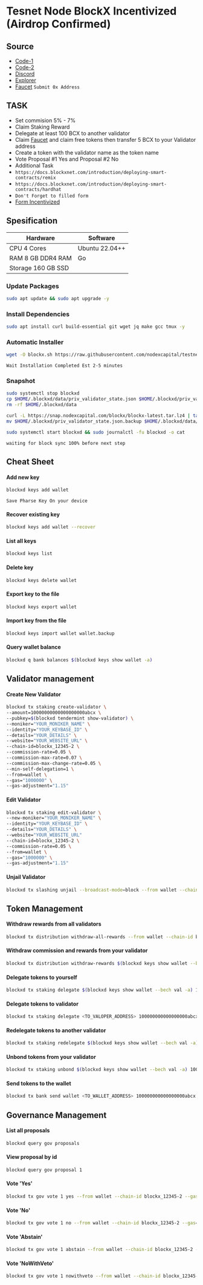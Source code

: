 # Tesnet Node BlockX Incentivized (Airdrop Confirmed)

## Source
* [Code-1](https://github.com/nodexcapital/testnet/tree/main/blockx)
* [Code-2](https://services.sxlzptprjkt.xyz/testnet/blockx/cheatsheet)
* [Discord](https://discord.gg/vDm6vuv367)
* [Explorer](https://explorer.nodexcapital.com/blockx)
* [Faucet](https://faucet.blockxnet.com)
  ``Submit 0x Address``

## TASK
* Set commision 5% - 7%
* Claim Staking Reward
* Delegate at least 100 BCX to another validator
* Claim [Faucet](https://faucet.blockxnet.com) and claim free tokens then transfer 5 BCX to your Validator address
* Create a token with the validator name as the token name
* Vote Proposal #1 Yes and Proposal #2 No
* Additional Task 
* ``https://docs.blockxnet.com/introduction/deploying-smart-contracts/remix``
* ``https://docs.blockxnet.com/introduction/deploying-smart-contracts/hardhat``
* ``Don't Forget to filled form``
* [Form Incentivized](https://forms.gle/qnht8Hkik79b9bU28)
     
## Spesification 
| Hardware | Software |
|----------|----------|
|CPU 4 Cores|Ubuntu 22.04++|
|RAM 8 GB DDR4 RAM|Go|
|Storage 160 GB SSD|

### Update Packages
```bash
sudo apt update && sudo apt upgrade -y
```

### Install Dependencies
```bash
sudo apt install curl build-essential git wget jq make gcc tmux -y
```

### Automatic Installer
```bash
wget -O blockx.sh https://raw.githubusercontent.com/nodexcapital/testnet/main/blockx/blockx.sh && chmod +x blockx.sh && ./blockx.sh
```
``Wait Installation Completed Est 2-5 minutes``

### Snapshot
```bash
sudo systemctl stop blockxd
cp $HOME/.blockxd/data/priv_validator_state.json $HOME/.blockxd/priv_validator_state.json.backup
rm -rf $HOME/.blockxd/data

curl -L https://snap.nodexcapital.com/blockx/blockx-latest.tar.lz4 | tar -Ilz4 -xf - -C $HOME/.blockxd/
mv $HOME/.blockxd/priv_validator_state.json.backup $HOME/.blockxd/data/priv_validator_state.json

sudo systemctl start blockxd && sudo journalctl -fu blockxd -o cat
```
``waiting for block sync 100% before next step``


## Cheat Sheet

#### Add new key
```bash
blockxd keys add wallet
```
``Save Pharse Key On your device``
#### Recover existing key
```bash
blockxd keys add wallet --recover
```
#### List all keys
```bash
blockxd keys list
```
#### Delete key
```bash
blockxd keys delete wallet
```
#### Export key to the file
```bash
blockxd keys export wallet
```
#### Import key from the file
```bash
blockxd keys import wallet wallet.backup
```
#### Query wallet balance
```bash
blockxd q bank balances $(blockxd keys show wallet -a)
```

## Validator management

#### Create New Validator
```bash
blockxd tx staking create-validator \
--amount=10000000000000000000abcx \
--pubkey=$(blockxd tendermint show-validator) \
--moniker="YOUR_MONIKER_NAME" \
--identity="YOUR_KEYBASE_ID" \
--details="YOUR_DETAILS" \
--website="YOUR_WEBSITE_URL" \
--chain-id=blockx_12345-2 \
--commission-rate=0.05 \
--commission-max-rate=0.07 \
--commission-max-change-rate=0.05 \
--min-self-delegation=1 \
--from=wallet \
--gas="1000000" \
--gas-adjustment="1.15"
```

#### Edit Validator
```bash
blockxd tx staking edit-validator \
--new-moniker="YOUR_MONIKER_NAME" \
--identity="YOUR_KEYBASE_ID" \
--details="YOUR_DETAILS" \
--website="YOUR_WEBSITE_URL"
--chain-id=blockx_12345-2 \
--commission-rate=0.05 \
--from=wallet \
--gas="1000000" \
--gas-adjustment="1.15"
```

#### Unjail Validator
```bash
blockxd tx slashing unjail --broadcast-mode=block --from wallet --chain-id blockx_12345-2 --gas="1000000" --gas-adjustment="1.15"
```

## Token Management
#### Withdraw rewards from all validators
```bash
blockxd tx distribution withdraw-all-rewards --from wallet --chain-id blockx_12345-2 --gas="1000000" --gas-adjustment="1.15"
```
#### Withdraw commission and rewards from your validator
```bash
blockxd tx distribution withdraw-rewards $(blockxd keys show wallet --bech val -a) --commission --from wallet --chain-id blockx_12345-2 --gas="1000000" --gas-adjustment="1.15"
```
#### Delegate tokens to yourself
```bash
blockxd tx staking delegate $(blockxd keys show wallet --bech val -a) 100000000000000000abcx --from wallet --chain-id blockx_12345-2 --gas="1000000" --gas-adjustment="1.15"
```
#### Delegate tokens to validator
```bash
blockxd tx staking delegate <TO_VALOPER_ADDRESS> 100000000000000000abcx --from wallet --chain-id blockx_12345-2 --gas="1000000" --gas-adjustment="1.15"
```
#### Redelegate tokens to another validator
```bash
blockxd tx staking redelegate $(blockxd keys show wallet --bech val -a) <TO_VALOPER_ADDRESS> 100000000000000000abcx --from wallet --chain-id blockx_12345-2 --gas="1000000" --gas-adjustment="1.15"
```
#### Unbond tokens from your validator
```bash
blockxd tx staking unbond $(blockxd keys show wallet --bech val -a) 100000000000000000abcx --from wallet --chain-id blockx_12345-2 --gas="1000000" --gas-adjustment="1.15"
```
#### Send tokens to the wallet
```bash
blockxd tx bank send wallet <TO_WALLET_ADDRESS> 100000000000000000abcx --from wallet --chain-id blockx_12345-2 --gas="1000000" --gas-adjustment="1.15"
```
## Governance Management
#### List all proposals
```bash
blockxd query gov proposals
```
#### View proposal by id
```bash
blockxd query gov proposal 1
```
#### Vote 'Yes'
```bash
blockxd tx gov vote 1 yes --from wallet --chain-id blockx_12345-2 --gas="1000000" --gas-adjustment="1.15"
```
#### Vote 'No'
```bash
blockxd tx gov vote 1 no --from wallet --chain-id blockx_12345-2 --gas="1000000" --gas-adjustment="1.15"
```
#### Vote 'Abstain'
```bash
blockxd tx gov vote 1 abstain --from wallet --chain-id blockx_12345-2 --gas="1000000" --gas-adjustment="1.15"
```
#### Vote 'NoWithVeto'
```bash
blockxd tx gov vote 1 nowithveto --from wallet --chain-id blockx_12345-2 --gas="1000000" --gas-adjustment="1.15"
```


